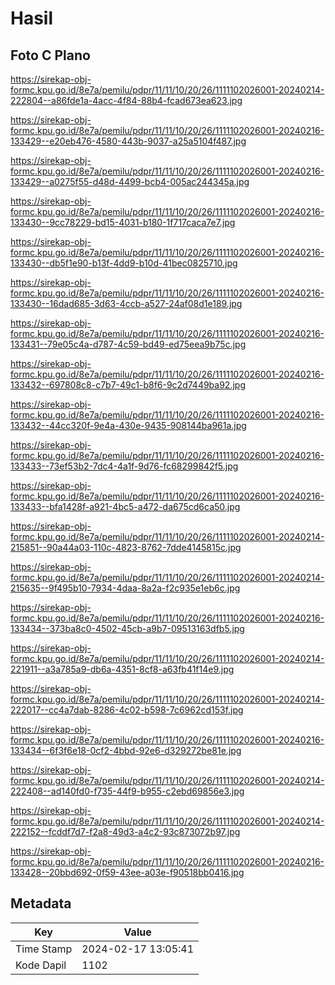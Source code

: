 # Hasil

## Foto C Plano

https://sirekap-obj-formc.kpu.go.id/8e7a/pemilu/pdpr/11/11/10/20/26/1111102026001-20240214-222804--a86fde1a-4acc-4f84-88b4-fcad673ea623.jpg

https://sirekap-obj-formc.kpu.go.id/8e7a/pemilu/pdpr/11/11/10/20/26/1111102026001-20240216-133429--e20eb476-4580-443b-9037-a25a5104f487.jpg

https://sirekap-obj-formc.kpu.go.id/8e7a/pemilu/pdpr/11/11/10/20/26/1111102026001-20240216-133429--a0275f55-d48d-4499-bcb4-005ac244345a.jpg

https://sirekap-obj-formc.kpu.go.id/8e7a/pemilu/pdpr/11/11/10/20/26/1111102026001-20240216-133430--9cc78229-bd15-4031-b180-1f717caca7e7.jpg

https://sirekap-obj-formc.kpu.go.id/8e7a/pemilu/pdpr/11/11/10/20/26/1111102026001-20240216-133430--db5f1e90-b13f-4dd9-b10d-41bec0825710.jpg

https://sirekap-obj-formc.kpu.go.id/8e7a/pemilu/pdpr/11/11/10/20/26/1111102026001-20240216-133430--16dad685-3d63-4ccb-a527-24af08d1e189.jpg

https://sirekap-obj-formc.kpu.go.id/8e7a/pemilu/pdpr/11/11/10/20/26/1111102026001-20240216-133431--79e05c4a-d787-4c59-bd49-ed75eea9b75c.jpg

https://sirekap-obj-formc.kpu.go.id/8e7a/pemilu/pdpr/11/11/10/20/26/1111102026001-20240216-133432--697808c8-c7b7-49c1-b8f6-9c2d7449ba92.jpg

https://sirekap-obj-formc.kpu.go.id/8e7a/pemilu/pdpr/11/11/10/20/26/1111102026001-20240216-133432--44cc320f-9e4a-430e-9435-908144ba961a.jpg

https://sirekap-obj-formc.kpu.go.id/8e7a/pemilu/pdpr/11/11/10/20/26/1111102026001-20240216-133433--73ef53b2-7dc4-4a1f-9d76-fc68299842f5.jpg

https://sirekap-obj-formc.kpu.go.id/8e7a/pemilu/pdpr/11/11/10/20/26/1111102026001-20240216-133433--bfa1428f-a921-4bc5-a472-da675cd6ca50.jpg

https://sirekap-obj-formc.kpu.go.id/8e7a/pemilu/pdpr/11/11/10/20/26/1111102026001-20240214-215851--90a44a03-110c-4823-8762-7dde4145815c.jpg

https://sirekap-obj-formc.kpu.go.id/8e7a/pemilu/pdpr/11/11/10/20/26/1111102026001-20240214-215635--9f495b10-7934-4daa-8a2a-f2c935e1eb6c.jpg

https://sirekap-obj-formc.kpu.go.id/8e7a/pemilu/pdpr/11/11/10/20/26/1111102026001-20240216-133434--373ba8c0-4502-45cb-a9b7-09513163dfb5.jpg

https://sirekap-obj-formc.kpu.go.id/8e7a/pemilu/pdpr/11/11/10/20/26/1111102026001-20240214-221911--a3a785a9-db6a-4351-8cf8-a63fb41f14e9.jpg

https://sirekap-obj-formc.kpu.go.id/8e7a/pemilu/pdpr/11/11/10/20/26/1111102026001-20240214-222017--cc4a7dab-8286-4c02-b598-7c6962cd153f.jpg

https://sirekap-obj-formc.kpu.go.id/8e7a/pemilu/pdpr/11/11/10/20/26/1111102026001-20240216-133434--6f3f6e18-0cf2-4bbd-92e6-d329272be81e.jpg

https://sirekap-obj-formc.kpu.go.id/8e7a/pemilu/pdpr/11/11/10/20/26/1111102026001-20240214-222408--ad140fd0-f735-44f9-b955-c2ebd69856e3.jpg

https://sirekap-obj-formc.kpu.go.id/8e7a/pemilu/pdpr/11/11/10/20/26/1111102026001-20240214-222152--fcddf7d7-f2a8-49d3-a4c2-93c873072b97.jpg

https://sirekap-obj-formc.kpu.go.id/8e7a/pemilu/pdpr/11/11/10/20/26/1111102026001-20240216-133428--20bbd692-0f59-43ee-a03e-f90518bb0416.jpg


## Metadata

| Key        | Value               |
| ---------- | ------------------- |
| Time Stamp | 2024-02-17 13:05:41 |
| Kode Dapil | 1102                |



